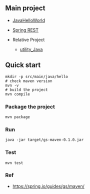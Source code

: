 ## Main project
- [JavaHelloWorld](https://github.com/yennanliu/JavaHelloWorld/tree/main/src)
- [Spring REST](https://github.com/yennanliu/JavaHelloWorld/tree/main/SpringREST)

- Relative Project
	- [utility_Java](https://github.com/yennanliu/utility_Java)

## Quick start
```
mkdir -p src/main/java/hello
# check maven version
mvn -v
# build the project
mvn compile
```

### Package the project
```
mvn package
```

### Run
```
java -jar target/gs-maven-0.1.0.jar
```

### Test 
```
mvn test
```

### Ref
- https://spring.io/guides/gs/maven/
